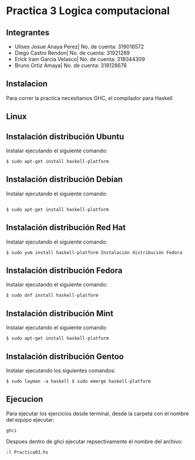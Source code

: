 # Practica 3 Logica computacional

## Integrantes

- Ulises Josue Anaya Perez| No. de cuenta: 319016572
- Diego Castro Rendon| No. de cuenta: 31921289
- Erick Iram Garcia Velasco| No. de cuenta: 318044309
- Bruno Ortiz Amaya| No. de cuenta: 318128676

## Instalacion

Para correr la practica necesitamos GHC, el compilador para Haskell

## Linux

## Instalación distribución Ubuntu

Instalar ejecutando el siguiente comando:

```
$ sudo apt-get install haskell-platform
```

## Instalación distribución Debian

Instalar ejecutando el siguiente comando:

```

$ sudo apt-get install haskell-platform
```

## Instalación distribución Red Hat

Instalar ejecutando el siguiente comando:

```
$ sudo yum install haskell-platform Instalación distribución Fedora
```

## Instalación distribución Fedora

Instalar ejecutando el siguiente comando:

```
$ sudo dnf install haskell-platform
```

## Instalación distribución Mint

Instalar ejecutando el siguiente comando:

```
$ sudo apt-get install haskell-platform
```

## Instalación distribución Gentoo

Instalar ejecutando los siguientes comandos:

```
$ sudo layman -a haskell $ sudo emerge haskell-platform
```

## Ejecucion

Para ejecutar los ejercicios desde terminal, desde la carpeta con el nombre del equipo ejecutar:

```
ghci
```

Despues dentro de ghci ejecutar repsectivamente el nombre del archivo:

```
:l Practica03.hs
```
